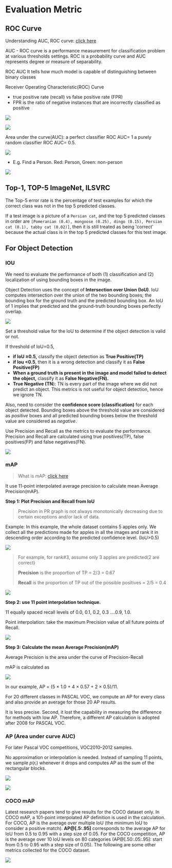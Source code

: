 # Evaluation Metric

## **ROC Curve**

Understanding AUC, ROC curve: [click here](https://towardsdatascience.com/understanding-auc-roc-curve-68b2303cc9c5)

AUC - ROC curve is a performance measurement for classification problem at various thresholds settings. ROC is a probability curve and AUC represents degree or measure of separability.

ROC AUC It tells how much model is capable of distinguishing between binary classes

Receiver Operating Characteristic\(ROC\) Curve

* true positive rate \(recall\) vs false positive rate \(FPR\)
* FPR is the ratio of negative instances that are incorrectly classified as positive

![](../../../images/image%20%28261%29.png)

![](../../../images/image%20%28255%29.png)

Area under the curve\(AUC\): a perfect classifier ROC AUC= 1 a purely random classifier ROC AUC= 0.5.

![](../../../images/image%20%28259%29.png)

* E.g. Find a Person. Red: Person, Green: non-person

![](../../../images/image%20%28258%29.png)

## Top-1, TOP-5 ImageNet,  ILSVRC

The Top-5 error rate is the percentage of test examples for which the correct class was not in the top 5 predicted classes.

If a test image is a picture of a `Persian cat`, and the top 5 predicted classes in order are `[Pomeranian (0.4), mongoose (0.25), dingo (0.15), Persian cat (0.1), tabby cat (0.02)]`, then it is still treated as being 'correct' because the actual class is in the top 5 predicted classes for this test image.

## For Object Detection

### IOU

We need to evaluate the performance of both \(1\) classification and \(2\) localization of using bounding boxes in the image.

Object Detection uses the concept of **Intersection over Union \(IoU\)**. IoU computes intersection over the union of the two bounding boxes; the bounding box for the ground truth and the predicted bounding box. An IoU of 1 implies that predicted and the ground-truth bounding boxes perfectly overlap.

![](../../../images/image%20%28270%29.png)

Set a threshold value for the IoU to determine if the object detection is valid or not.

If threshold of IoU=0.5,

* **if IoU ≥0.5,** classify the object detection as **True Positive\(TP\)**
* **if Iou &lt;0.5**, then it is a wrong detection and classify it as **False Positive\(FP\)**
* **When a ground truth is present in the image and model failed to detect the object,** classify it as **False Negative\(FN\).**
* **True Negative \(TN**\): TN is every part of the image where we did not predict an object. This metrics is not useful for object detection, hence we ignore TN.

Also, need to consider the **confidence score \(classification\)** for each object detected. Bounding boxes above the threshold value are considered as _positive_ boxes and all predicted bounding boxes below the threshold value are considered as _negative_.

Use Precision and Recall as the metrics to evaluate the performance. Precision and Recall are calculated using true positives\(TP\), false positives\(FP\) and false negatives\(FN\).

![](../../../images/image%20%28260%29.png)

### mAP

> What is mAP: [click here](https://jonathan-hui.medium.com/map-mean-average-precision-for-object-detection-45c121a31173)

It use 11-point interpolated average precision to calculate mean Average Precision\(mAP\).

**Step 1: Plot Precision and Recall from IoU**

> Precision in PR graph is not always monotonically decreasing due to certain exceptions and/or lack of data.

Example: In this example, the whole dataset contains 5 apples only. We collect all the predictions made for apples in all the images and rank it in descending order according to the predicted confidence level. \(IoU&gt;0.5\)

![](../../../images/image%20%28256%29.png)

> For example, for rank\#3, assume only 3 apples are predicted\(2 are correct\)
>
> **Precision** is the proportion of TP = 2/3 = 0.67
>
> **Recall** is the proportion of TP out of the possible positives = 2/5 = 0.4

![](../../../images/image%20%28265%29.png)

**Step 2: use 11 point interpolation technique.**

11 equally spaced recall levels of 0.0, 0.1, 0.2, 0.3 ….0.9, 1.0.

Point interpolation: take the maximum Precision value of all future points of Recall.

![](../../../images/image%20%28257%29.png)

**Step 3: Calculate the mean Average Precision\(mAP\)**

Average Precision is the area under the curve of Precision-Recall

mAP is calculated as

![](../../../images/image%20%28266%29.png)

In our example, AP = \(5 × 1.0 + 4 × 0.57 + 2 × 0.5\)/11.

For 20 different classes in PASCAL VOC, we compute an AP for every class and also provide an average for those 20 AP results.

It is less precise. Second, it lost the capability in measuring the difference for methods with low AP. Therefore, a different AP calculation is adopted after 2008 for PASCAL VOC.

### AP \(Area under curve AUC\)

For later Pascal VOC competitions, VOC2010–2012 samples.

No approximation or interpolation is needed. Instead of sampling 11 points, we sample _p_\(_rᵢ_\) whenever it drops and computes AP as the sum of the rectangular blocks.

![](../../../images/image%20%28264%29.png)

![](../../../images/image%20%28267%29.png)

### **COCO mAP**

Latest research papers tend to give results for the COCO dataset only. In COCO mAP, a 101-point interpolated AP definition is used in the calculation. For COCO, AP is the average over multiple IoU \(the minimum IoU to consider a positive match\). **AP@\[.5:.95\]** corresponds to the average AP for IoU from 0.5 to 0.95 with a step size of 0.05. For the COCO competition, AP is the average over 10 IoU levels on 80 categories \(AP@\[.50:.05:.95\]: start from 0.5 to 0.95 with a step size of 0.05\). The following are some other metrics collected for the COCO dataset.

![](../../../images/image%20%28271%29.png)

